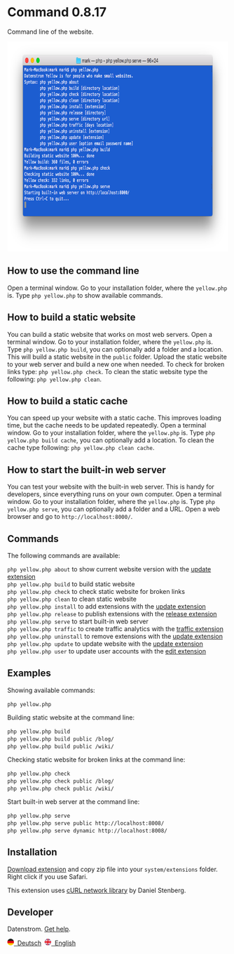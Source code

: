 Command 0.8.17
==============
Command line of the website.

<p align="center"><img src="command-screenshot.png?raw=true" width="794" height="478" alt="Screenshot"></p>

## How to use the command line

Open a terminal window. Go to your installation folder, where the `yellow.php` is. Type `php yellow.php` to show available commands.

## How to build a static website

You can build a static website that works on most web servers. Open a terminal window. Go to your installation folder, where the `yellow.php` is. Type `php yellow.php build`, you can optionally add a folder and a location. This will build a static website in the `public` folder. Upload the static website to your web server and build a new one when needed. To check for broken links type: `php yellow.php check`. To clean the static website type the following: `php yellow.php clean`.

## How to build a static cache

You can speed up your website with a static cache. This improves loading time, but the cache needs to be updated repeatedly. Open a terminal window. Go to your installation folder, where the `yellow.php` is. Type `php yellow.php build cache`, you can optionally add a location. To clean the cache type following: `php yellow.php clean cache`.

## How to start the built-in web server

You can test your website with the built-in web server. This is handy for developers, since everything runs on your own computer. Open a terminal window. Go to your installation folder, where the `yellow.php` is. Type `php yellow.php serve`, you can optionally add a folder and a URL. Open a web browser and go to `http://localhost:8000/`.

## Commands

The following commands are available:

`php yellow.php about` to show current website version with the [update extension](https://github.com/datenstrom/yellow-extensions/tree/master/features/update)  
`php yellow.php build` to build static website    
`php yellow.php check` to check static website for broken links  
`php yellow.php clean` to clean static website  
`php yellow.php install` to add extensions with the [update extension](https://github.com/datenstrom/yellow-extensions/tree/master/features/update)  
`php yellow.php release` to publish extensions with the [release extension](https://github.com/datenstrom/yellow-extensions/tree/master/features/release)  
`php yellow.php serve` to start built-in web server  
`php yellow.php traffic` to create traffic analytics with the [traffic extension](https://github.com/datenstrom/yellow-extensions/tree/master/features/traffic)  
`php yellow.php uninstall` to remove extensions with the [update extension](https://github.com/datenstrom/yellow-extensions/tree/master/features/update)  
`php yellow.php update` to update website with the [update extension](https://github.com/datenstrom/yellow-extensions/tree/master/features/update)  
`php yellow.php user` to update user accounts with the [edit extension](https://github.com/datenstrom/yellow-extensions/tree/master/features/edit)  


## Examples

Showing available commands:

`php yellow.php`

Building static website at the command line:

`php yellow.php build`  
`php yellow.php build public /blog/`  
`php yellow.php build public /wiki/`  

Checking static website for broken links at the command line:

`php yellow.php check`  
`php yellow.php check public /blog/`  
`php yellow.php check public /wiki/`  

Start built-in web server at the command line:

`php yellow.php serve`  
`php yellow.php serve public http://localhost:8008/`  
`php yellow.php serve dynamic http://localhost:8008/`  

## Installation

[Download extension](https://github.com/datenstrom/yellow-extensions/raw/master/zip/command.zip) and copy zip file into your `system/extensions` folder. Right click if you use Safari.

This extension uses [cURL network library](https://github.com/curl/curl) by Daniel Stenberg.

## Developer

Datenstrom. [Get help](https://datenstrom.se/yellow/help/).

<p>
<a href="README-de.md"><img src="https://raw.githubusercontent.com/datenstrom/yellow-extensions/master/features/help/language-de.png" width="15" height="15" alt="Deutsch">&nbsp; Deutsch</a>&nbsp;
<a href="README.md"><img src="https://raw.githubusercontent.com/datenstrom/yellow-extensions/master/features/help/language-en.png" width="15" height="15" alt="English">&nbsp; English</a>&nbsp;
</p>
